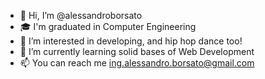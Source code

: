 - 👋 Hi, I’m @alessandroborsato
- 🎓 I'm graduated in Computer Engineering
- 👀 I’m interested in developing, and hip hop dance too!
- 🌱 I’m currently learning solid bases of Web Development
- 📫 You can reach me ing.alessandro.borsato@gmail.com

